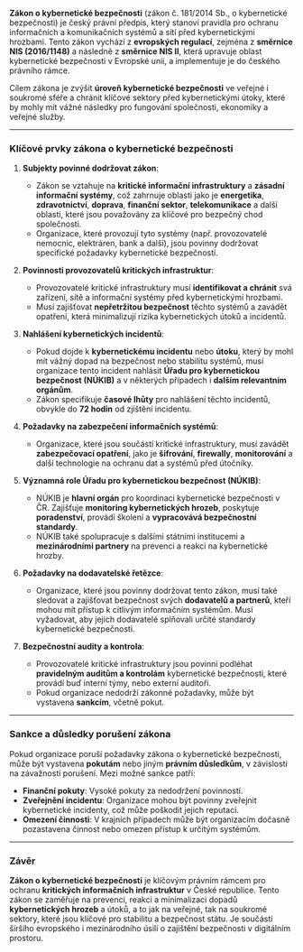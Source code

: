 **Zákon o kybernetické bezpečnosti** (zákon č. 181/2014 Sb., o kybernetické bezpečnosti) je český právní předpis, který stanoví pravidla pro ochranu informačních a komunikačních systémů a sítí před kybernetickými hrozbami. Tento zákon vychází z **evropských regulací**, zejména z **směrnice NIS (2016/1148)** a následně z **směrnice NIS II**, která upravuje oblast kybernetické bezpečnosti v Evropské unii, a implementuje je do českého právního rámce.

Cílem zákona je zvýšit **úroveň kybernetické bezpečnosti** ve veřejné i soukromé sféře a chránit klíčové sektory před kybernetickými útoky, které by mohly mít vážné následky pro fungování společnosti, ekonomiky a veřejné služby.

---

### Klíčové prvky zákona o kybernetické bezpečnosti

1. **Subjekty povinné dodržovat zákon**:
   - Zákon se vztahuje na **kritické informační infrastruktury** a **zásadní informační systémy**, což zahrnuje oblasti jako je **energetika**, **zdravotnictví**, **doprava**, **finanční sektor**, **telekomunikace** a další oblasti, které jsou považovány za klíčové pro bezpečný chod společnosti.
   - Organizace, které provozují tyto systémy (např. provozovatelé nemocnic, elektráren, bank a další), jsou povinny dodržovat specifické požadavky kybernetické bezpečnosti.

2. **Povinnosti provozovatelů kritických infrastruktur**:
   - Provozovatelé kritické infrastruktury musí **identifikovat a chránit** svá zařízení, sítě a informační systémy před kybernetickými hrozbami.
   - Musí zajišťovat **nepřetržitou bezpečnost** těchto systémů a zavádět opatření, která minimalizují rizika kybernetických útoků a incidentů.

3. **Nahlášení kybernetických incidentů**:
   - Pokud dojde k **kybernetickému incidentu** nebo **útoku**, který by mohl mít vážný dopad na bezpečnost nebo stabilitu systémů, musí organizace tento incident nahlásit **Úřadu pro kybernetickou bezpečnost (NÚKIB)** a v některých případech i **dalším relevantním orgánům**.
   - Zákon specifikuje **časové lhůty** pro nahlášení těchto incidentů, obvykle do **72 hodin** od zjištění incidentu.

4. **Požadavky na zabezpečení informačních systémů**:
   - Organizace, které jsou součástí kritické infrastruktury, musí zavádět **zabezpečovací opatření**, jako je **šifrování**, **firewally**, **monitorování** a další technologie na ochranu dat a systémů před útočníky.

5. **Významná role Úřadu pro kybernetickou bezpečnost (NÚKIB)**:
   - NÚKIB je **hlavní orgán** pro koordinaci kybernetické bezpečnosti v ČR. Zajišťuje **monitoring kybernetických hrozeb**, poskytuje **poradenství**, provádí školení a **vypracovává bezpečnostní standardy**.
   - NÚKIB také spolupracuje s dalšími státními institucemi a **mezinárodními partnery** na prevenci a reakci na kybernetické hrozby.

6. **Požadavky na dodavatelské řetězce**:
   - Organizace, které jsou povinny dodržovat tento zákon, musí také sledovat a zajišťovat bezpečnost svých **dodavatelů a partnerů**, kteří mohou mít přístup k citlivým informačním systémům. Musí vyžadovat, aby jejich dodavatelé splňovali určité standardy kybernetické bezpečnosti.

7. **Bezpečnostní audity a kontrola**:
   - Provozovatelé kritické infrastruktury jsou povinni podléhat **pravidelným auditům a kontrolám** kybernetické bezpečnosti, které provádí buď interní týmy, nebo externí auditoři.
   - Pokud organizace nedodrží zákonné požadavky, může být vystavena **sankcím**, včetně pokut.

---

### Sankce a důsledky porušení zákona

Pokud organizace poruší požadavky zákona o kybernetické bezpečnosti, může být vystavena **pokutám** nebo jiným **právním důsledkům**, v závislosti na závažnosti porušení. Mezi možné sankce patří:

- **Finanční pokuty**: Vysoké pokuty za nedodržení povinností.
- **Zveřejnění incidentu**: Organizace mohou být povinny zveřejnit kybernetické incidenty, což může poškodit jejich reputaci.
- **Omezení činnosti**: V krajních případech může být organizacím dočasně pozastavena činnost nebo omezen přístup k určitým systémům.

---

### Závěr

**Zákon o kybernetické bezpečnosti** je klíčovým právním rámcem pro ochranu **kritických informačních infrastruktur** v České republice. Tento zákon se zaměřuje na prevenci, reakci a minimalizaci dopadů **kybernetických hrozeb** a útoků, a to jak na veřejné, tak na soukromé sektory, které jsou klíčové pro stabilitu a bezpečnost státu. Je součástí širšího evropského i mezinárodního úsilí o zajištění bezpečnosti v digitálním prostoru.